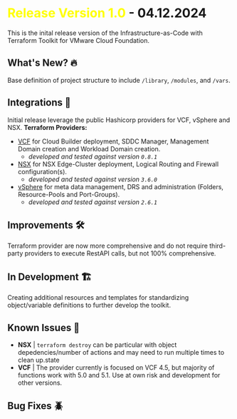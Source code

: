 # <span style="color:yellow">Release Version 1.0</span> - 04.12.2024

This is the inital release version of the Infrastructure-as-Code with Terraform Toolkit for VMware Cloud Foundation.

## What's New? 🔥

Base definition of project structure to include `/library`, `/modules`, and `/vars`.

## Integrations 🤖

Initial release leverage the public Hashicorp providers for VCF, vSphere and NSX.
**Terraform Providers:**

- [VCF](https://registry.terraform.io/providers/vmware/vcf/latest) for Cloud Builder deployment, SDDC Manager, Management Domain creation and Workload Domain creation.
  - *developed and tested against version `0.8.1`*
- [NSX](https://registry.terraform.io/providers/vmware/nsxt/latest) for NSX Edge-Cluster deployment, Logical Routing and Firewall configuration(s).
  - *developed and tested against version `3.6.0`*
- [vSphere](https://registry.terraform.io/providers/hashicorp/vsphere/latest) for meta data management, DRS and administration (Folders, Resource-Pools and Port-Groups).
  - *developed and tested against version `2.6.1`*

## Improvements 🛠️

Terraform provider are now more comprehensive and do not require third-party providers to execute RestAPI calls, but not 100% comprehensive.

## In Development 🏗️

Creating additional resources and templates for standardizing object/variable definitions to further develop the toolkit.

## Known Issues 🐞

- **NSX** | `terraform destroy` can be particular with object depedencies/number of actions and may need to run multiple times to clean up.state
- **VCF** | The provider currently is focused on VCF 4.5, but majority of functions work with 5.0 and 5.1.  Use at own risk and development for other versions.

## Bug Fixes 🪲
